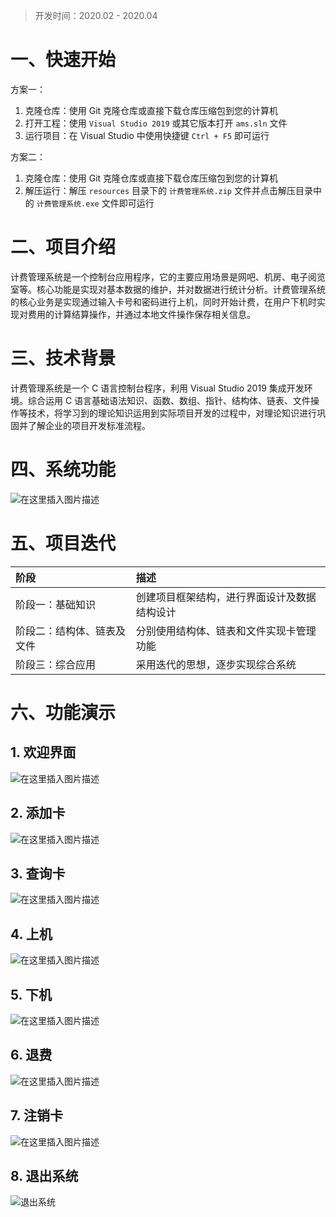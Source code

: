 > 开发时间：2020.02 - 2020.04

# 一、快速开始

方案一：

1. 克隆仓库：使用 Git 克隆仓库或直接下载仓库压缩包到您的计算机
2. 打开工程：使用 `Visual Studio 2019` 或其它版本打开 `ams.sln` 文件
3. 运行项目：在 Visual Studio 中使用快捷键 `Ctrl + F5` 即可运行

方案二：

1. 克隆仓库：使用 Git 克隆仓库或直接下载仓库压缩包到您的计算机
1. 解压运行：解压 `resources` 目录下的 `计费管理系统.zip` 文件并点击解压目录中的 `计费管理系统.exe` 文件即可运行

# 二、项目介绍

计费管理系统是一个控制台应用程序，它的主要应用场景是网吧、机房、电子阅览室等。核心功能是实现对基本数据的维护，并对数据进行统计分析。计费管理系统的核心业务是实现通过输入卡号和密码进行上机，同时开始计费，在用户下机时实现对费用的计算结算操作，并通过本地文件操作保存相关信息。

# 三、技术背景
计费管理系统是一个 C 语言控制台程序，利用 Visual Studio 2019 集成开发环境。综合运用 C 语言基础语法知识、函数、数组、指针、结构体、链表、文件操作等技术，将学习到的理论知识运用到实际项目开发的过程中，对理论知识进行巩固并了解企业的项目开发标准流程。

# 四、系统功能
![在这里插入图片描述](https://img-blog.csdnimg.cn/4fe634fe7af3424d8268d5b237a05fa2.png?x-oss-process=image/watermark,type_d3F5LXplbmhlaQ,shadow_50,text_Q1NETiBAU3ByaW5nLV8tQmVhcg==,size_18,color_FFFFFF,t_70,g_se,x_16#pic_center)
# 五、项目迭代
| 阶段                       | 描述                                         |
| :------------------------- | :------------------------------------------- |
| 阶段一：基础知识           | 创建项目框架结构，进行界面设计及数据结构设计 |
| 阶段二：结构体、链表及文件 | 分别使用结构体、链表和文件实现卡管理功能     |
| 阶段三：综合应用           | 采用迭代的思想，逐步实现综合系统             |

# 六、功能演示
## 1. 欢迎界面

![在这里插入图片描述](https://img-blog.csdnimg.cn/202105032205338.png?x-oss-process=image/watermark,type_ZmFuZ3poZW5naGVpdGk,shadow_10,text_aHR0cHM6Ly9ibG9nLmNzZG4ubmV0L3dlaXhpbl81MTAwODg2Ng==,size_16,color_FFFFFF,t_70#pic_center)

## 2. 添加卡

![在这里插入图片描述](https://img-blog.csdnimg.cn/20210503220537470.png?x-oss-process=image/watermark,type_ZmFuZ3poZW5naGVpdGk,shadow_10,text_aHR0cHM6Ly9ibG9nLmNzZG4ubmV0L3dlaXhpbl81MTAwODg2Ng==,size_16,color_FFFFFF,t_70#pic_center)

## 3. 查询卡

![在这里插入图片描述](https://img-blog.csdnimg.cn/20210503220542127.png?x-oss-process=image/watermark,type_ZmFuZ3poZW5naGVpdGk,shadow_10,text_aHR0cHM6Ly9ibG9nLmNzZG4ubmV0L3dlaXhpbl81MTAwODg2Ng==,size_16,color_FFFFFF,t_70#pic_center)

## 4. 上机

![在这里插入图片描述](https://img-blog.csdnimg.cn/2021050322054747.png?x-oss-process=image/watermark,type_ZmFuZ3poZW5naGVpdGk,shadow_10,text_aHR0cHM6Ly9ibG9nLmNzZG4ubmV0L3dlaXhpbl81MTAwODg2Ng==,size_16,color_FFFFFF,t_70#pic_center)

## 5. 下机

![在这里插入图片描述](https://img-blog.csdnimg.cn/20210503220552296.png?x-oss-process=image/watermark,type_ZmFuZ3poZW5naGVpdGk,shadow_10,text_aHR0cHM6Ly9ibG9nLmNzZG4ubmV0L3dlaXhpbl81MTAwODg2Ng==,size_16,color_FFFFFF,t_70#pic_center)

## 6. 退费

![在这里插入图片描述](https://img-blog.csdnimg.cn/20210503220556184.png?x-oss-process=image/watermark,type_ZmFuZ3poZW5naGVpdGk,shadow_10,text_aHR0cHM6Ly9ibG9nLmNzZG4ubmV0L3dlaXhpbl81MTAwODg2Ng==,size_16,color_FFFFFF,t_70#pic_center)

## 7. 注销卡

![在这里插入图片描述](https://img-blog.csdnimg.cn/20210503220602753.png?x-oss-process=image/watermark,type_ZmFuZ3poZW5naGVpdGk,shadow_10,text_aHR0cHM6Ly9ibG9nLmNzZG4ubmV0L3dlaXhpbl81MTAwODg2Ng==,size_16,color_FFFFFF,t_70#pic_center)
## 8. 退出系统

![退出系统](https://img-blog.csdnimg.cn/20210503220609176.png?x-oss-process=image/watermark,type_ZmFuZ3poZW5naGVpdGk,shadow_10,text_aHR0cHM6Ly9ibG9nLmNzZG4ubmV0L3dlaXhpbl81MTAwODg2Ng==,size_16,color_FFFFFF,t_70#pic_center)
